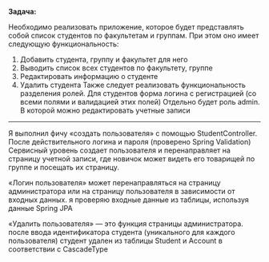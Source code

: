 **Задача:**

Необходимо реализовать приложение, которое будет представлять собой список студентов по факультетам и группам. При этом оно имеет следующую функциональность: 
1. Добавить студента, группу и факультет для него
2. Выводить список всех студентов по факультету, группе
3. Редактировать информацию о студенте
4. Удалить студента
Также следует реализовать функциональность разделения ролей. Для студентов форма логина с регистрацией (со всеми полями и валидацией этих полей)
Отдельно будет роль admin.  В которой можно редактировать учетные записи
_______________________
Я выполнил фичу «создать пользователя» с помощью StudentController. После действительного логина и пароля (проверено Spring Validation)
Сервисный уровень создает пользователя и перенаправляет на страницу учетной записи, где новичок может видеть его товарищей по группе и посещать их страницу.

«Логин пользователя» может перенаправляться на страницу администратора или на страницу пользователя в зависимости от входных данных.
я проверяю входные данные из таблицы, используя данные Spring JPA

«Удалить пользователя» — это функция страницы администратора. после ввода идентификатора студента (уникального для каждого пользователя)
студент удален из таблицы Student и Account в соответствии с CascadeType
